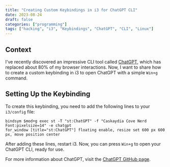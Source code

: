 ```yaml
---
title: "Creating Custom Keybindings in i3 for ChatGPT CLI"
date: 2023-08-24
draft: false
categories: ["programming"]
tags: ["hacking", "i3", "Keybindings", "ChatGPT", "CLI", "Linux"]
---
```


## Context

I've recently discovered an impressive CLI tool called [ChatGPT][chatgpt],
which has replaced about 80% of my browser interactions. Now, I want to share
how to create a custom keybinding in i3 to open ChatGPT with a simple `Win+g`
command.

## Setting Up the Keybinding

To create this keybinding, you need to add the following lines to your
`i3/config` file:

```
bindsym $mod+g exec st -T "st:ChatGPT" -f "Caskaydia Cove Nerd Font:pixelsize=14" -e chatgpt
for_window [title="st:ChatGPT"] floating enable, resize set 600 px 600 px, move position center
```

After adding these lines, restart i3. Now, you can press `Win+g` to open your
ChatGPT CLI, ready for use.

For more information about ChatGPT, visit the [ChatGPT GitHub page][chatgpt].

<!-- ===================================================================== -->
[chatgpt]: https://github.com/j178/chatgpt
